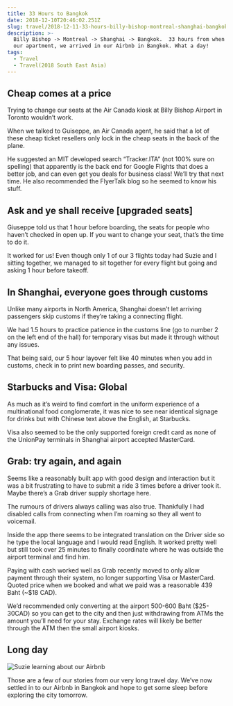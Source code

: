 ```yaml
---
title: 33 Hours to Bangkok
date: 2018-12-10T20:46:02.251Z
slug: travel/2018-12-11-33-hours-billy-bishop-montreal-shanghai-bangkok
description: >-
  Billy Bishop -> Montreal -> Shanghai -> Bangkok.  33 hours from when we left
  our apartment, we arrived in our Airbnb in Bangkok. What a day!
tags:
  - Travel
  - Travel(2018 South East Asia)
---
```


## Cheap comes at a price

Trying to change our seats at the Air Canada kiosk at Billy Bishop Airport in Toronto wouldn’t work.

When we talked to Guiseppe, an Air Canada agent, he said that a lot of these cheap ticket resellers only lock in the cheap seats in the back of the plane.

He suggested an MIT developed search “Tracker.ITA” (not 100% sure on spelling) that apparently is the back end for Google Flights that does a better job, and can even get you deals for business class! We’ll try that next time. He also recommended the FlyerTalk blog so he seemed to know his stuff.

## Ask and ye shall receive [upgraded seats]

Giuseppe told us that 1 hour before boarding, the seats for people who haven’t checked in open up. If you want to change your seat, that’s the time to do it.

It worked for us! Even though only 1 of our 3 flights today had Suzie and I sitting together, we managed to sit together for every flight but going and asking 1 hour before takeoff.

## In Shanghai, everyone goes through customs

Unlike many airports in North America, Shanghai doesn’t let arriving passengers skip customs if they’re taking a connecting flight.

We had 1.5 hours to practice patience in the customs line (go to number 2 on the left end of the hall) for temporary visas but made it through without any issues.

That being said, our 5 hour layover felt like 40 minutes when you add in customs, check in to print new boarding passes, and security.

## Starbucks and Visa: Global

As much as it’s weird to find comfort in the uniform experience of a multinational food conglomerate, it was nice to see near identical signage for drinks but with Chinese text above the English, at Starbucks.

Visa also seemed to be the only supported foreign credit card as none of the UnionPay terminals in Shanghai airport accepted MasterCard.

## Grab: try again, and again

Seems like a reasonably built app with good design and interaction but it was a bit frustrating to have to submit a ride 3 times before a driver took it. Maybe there’s a Grab driver supply shortage here.

The rumours of drivers always calling was also true. Thankfully I had disabled calls from connecting when I’m roaming so they all went to voicemail.

Inside the app there seems to be integrated translation on the Driver side so he type the local language and I would read English. It worked pretty well but still took over 25 minutes to finally coordinate where he was outside the airport terminal and find him.

Paying with cash worked well as Grab recently moved to only allow payment through their system, no longer supporting Visa or MasterCard. Quoted price when we booked and what we paid was a reasonable 439 Baht (~\$18 CAD).

We’d recommended only converting at the airport 500-600 Baht (\$25-30CAD) so you can get to the city and then just withdrawing from ATMs the amount you’ll need for your stay. Exchange rates will likely be better through the ATM then the small airport kiosks.

## Long day

![Suzie learning about our Airbnb](../images/uploads/c63d2183-d3f3-4c50-82af-8ec23157f8d4.jpeg)

Those are a few of our stories from our very long travel day. We’ve now settled in to our Airbnb in Bangkok and hope to get some sleep before exploring the city tomorrow.
